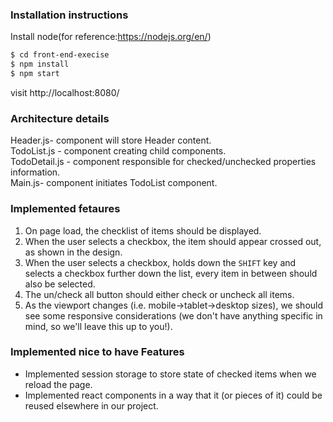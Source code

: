 ### Installation instructions

Install node(for reference:https://nodejs.org/en/)

```sh
$ cd front-end-execise
$ npm install
$ npm start
```

visit http://localhost:8080/

### Architecture details

Header.js- component will store Header content.<br/>
TodoList.js - component creating child components.<br/>
TodoDetail.js - component responsible for checked/unchecked properties information.<br/>
Main.js- component initiates TodoList component.<br/>

### Implemented fetaures

1. On page load, the checklist of items should be displayed.
1. When the user selects a checkbox, the item should appear crossed out, as shown in the design.
1. When the user selects a checkbox, holds down the `SHIFT` key and selects a checkbox further down the list, every item in between should also be selected.
1. The un/check all button should either check or uncheck all items.
1. As the viewport changes (i.e. mobile->tablet->desktop sizes), we should see some responsive considerations (we don't have anything specific in mind, so we'll leave this up to you!).

### Implemented  nice to have Features

- Implemented session storage to store state of checked items when we reload the page.
- Implemented react components in a way that it (or pieces of it) could be reused elsewhere in our project.

